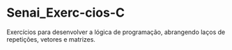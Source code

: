 # Senai_Exerc-cios-C
Exercícios para desenvolver a lógica de programação, abrangendo laços de repetições, vetores e matrizes.
